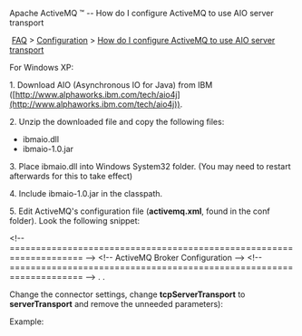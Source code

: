 Apache ActiveMQ ™ -- How do I configure ActiveMQ to use AIO server transport 

 [FAQ](/FAQ/index.md) > [Configuration](../../FAQ/configuration.md) > [How do I configure ActiveMQ to use AIO server transport](../../FAQ/Configuration/how-do-i-configure-activemq-to-use-aio-server-transport.md)


For Windows XP:

1\. Download AIO (Asynchronous IO for Java) from IBM ([http://www.alphaworks.ibm.com/tech/aio4j](http://www.alphaworks.ibm.com/tech/aio4j)).

2\. Unzip the downloaded file and copy the following files:

*   ibmaio.dll
*   ibmaio-1.0.jar

3\. Place ibmaio.dll into Windows System32 folder. (You may need to restart afterwards for this to take effect)

4\. Include ibmaio-1.0.jar in the classpath.

5\. Edit ActiveMQ's configuration file (**activemq.xml**, found in the conf folder). Look the following snippet:  

<!\-\- ==================================================================== \-\->
<!\-\- ActiveMQ Broker Configuration -->
<!\-\- ==================================================================== -->
<broker>
 <connector>
  <tcpServerTransport uri="tcp://localhost:61616" backlog="1000" useAsyncSend="true" maxOutstandingMessages="50"/>
 </connector>
    .
    .
</broker>   

  

Change the connector settings, change **tcpServerTransport** to **serverTransport** and remove the unneeded parameters):  

<connector>
 <serverTransport uri="activeio:aio://<ip address>:<port>" />
</connector>
 

  

Example:  

    
<connector>
 <serverTransport uri="activeio:aio://192.168.0.162:61616" />
</connector>
 


